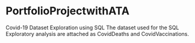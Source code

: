 # PortfolioProjectwithATA
Covid-19 Dataset Exploration using SQL
The dataset used for the SQL Exploratory analysis are attached as CovidDeaths and CovidVaccinations. 
